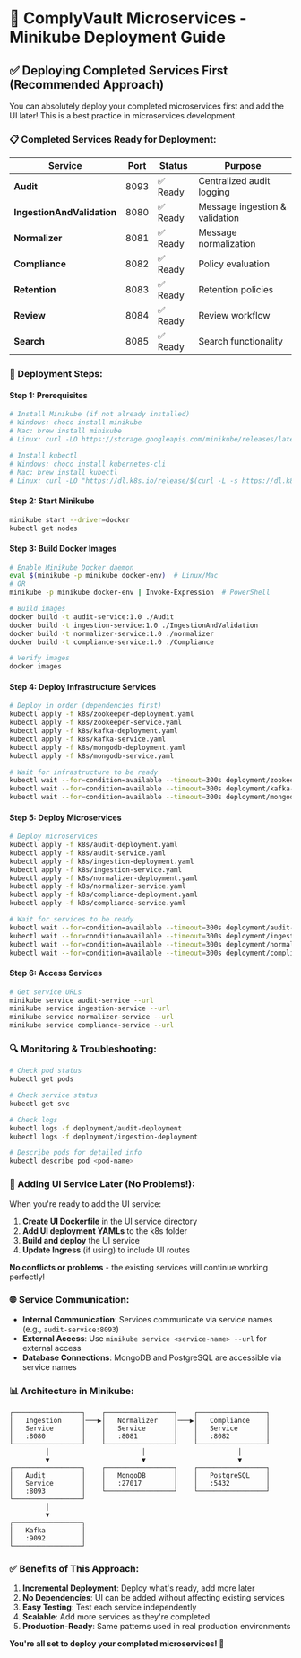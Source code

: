 # 🚀 ComplyVault Microservices - Minikube Deployment Guide

## ✅ **Deploying Completed Services First (Recommended Approach)**

You can absolutely deploy your completed microservices first and add the UI later! This is a best practice in microservices development.

### **📋 Completed Services Ready for Deployment:**

| Service | Port | Status | Purpose |
|---------|------|--------|---------|
| **Audit** | 8093 | ✅ Ready | Centralized audit logging |
| **IngestionAndValidation** | 8080 | ✅ Ready | Message ingestion & validation |
| **Normalizer** | 8081 | ✅ Ready | Message normalization |
| **Compliance** | 8082 | ✅ Ready | Policy evaluation |
| **Retention** | 8083 | ✅ Ready | Retention policies |
| **Review** | 8084 | ✅ Ready | Review workflow |
| **Search** | 8085 | ✅ Ready | Search functionality |

### **🎯 Deployment Steps:**

#### **Step 1: Prerequisites**
```bash
# Install Minikube (if not already installed)
# Windows: choco install minikube
# Mac: brew install minikube
# Linux: curl -LO https://storage.googleapis.com/minikube/releases/latest/minikube-linux-amd64

# Install kubectl
# Windows: choco install kubernetes-cli
# Mac: brew install kubectl
# Linux: curl -LO "https://dl.k8s.io/release/$(curl -L -s https://dl.k8s.io/release/stable.txt)/bin/linux/amd64/kubectl"
```

#### **Step 2: Start Minikube**
```bash
minikube start --driver=docker
kubectl get nodes
```

#### **Step 3: Build Docker Images**
```bash
# Enable Minikube Docker daemon
eval $(minikube -p minikube docker-env)  # Linux/Mac
# OR
minikube -p minikube docker-env | Invoke-Expression  # PowerShell

# Build images
docker build -t audit-service:1.0 ./Audit
docker build -t ingestion-service:1.0 ./IngestionAndValidation
docker build -t normalizer-service:1.0 ./normalizer
docker build -t compliance-service:1.0 ./Compliance

# Verify images
docker images
```

#### **Step 4: Deploy Infrastructure Services**
```bash
# Deploy in order (dependencies first)
kubectl apply -f k8s/zookeeper-deployment.yaml
kubectl apply -f k8s/zookeeper-service.yaml
kubectl apply -f k8s/kafka-deployment.yaml
kubectl apply -f k8s/kafka-service.yaml
kubectl apply -f k8s/mongodb-deployment.yaml
kubectl apply -f k8s/mongodb-service.yaml

# Wait for infrastructure to be ready
kubectl wait --for=condition=available --timeout=300s deployment/zookeeper-deployment
kubectl wait --for=condition=available --timeout=300s deployment/kafka-deployment
kubectl wait --for=condition=available --timeout=300s deployment/mongodb-deployment
```

#### **Step 5: Deploy Microservices**
```bash
# Deploy microservices
kubectl apply -f k8s/audit-deployment.yaml
kubectl apply -f k8s/audit-service.yaml
kubectl apply -f k8s/ingestion-deployment.yaml
kubectl apply -f k8s/ingestion-service.yaml
kubectl apply -f k8s/normalizer-deployment.yaml
kubectl apply -f k8s/normalizer-service.yaml
kubectl apply -f k8s/compliance-deployment.yaml
kubectl apply -f k8s/compliance-service.yaml

# Wait for services to be ready
kubectl wait --for=condition=available --timeout=300s deployment/audit-deployment
kubectl wait --for=condition=available --timeout=300s deployment/ingestion-deployment
kubectl wait --for=condition=available --timeout=300s deployment/normalizer-deployment
kubectl wait --for=condition=available --timeout=300s deployment/compliance-deployment
```

#### **Step 6: Access Services**
```bash
# Get service URLs
minikube service audit-service --url
minikube service ingestion-service --url
minikube service normalizer-service --url
minikube service compliance-service --url
```

### **🔍 Monitoring & Troubleshooting:**

```bash
# Check pod status
kubectl get pods

# Check service status
kubectl get svc

# Check logs
kubectl logs -f deployment/audit-deployment
kubectl logs -f deployment/ingestion-deployment

# Describe pods for detailed info
kubectl describe pod <pod-name>
```

### **🎯 Adding UI Service Later (No Problems!):**

When you're ready to add the UI service:

1. **Create UI Dockerfile** in the UI service directory
2. **Add UI deployment YAMLs** to the k8s folder
3. **Build and deploy** the UI service
4. **Update Ingress** (if using) to include UI routes

**No conflicts or problems** - the existing services will continue working perfectly!

### **🌐 Service Communication:**

- **Internal Communication**: Services communicate via service names (e.g., `audit-service:8093`)
- **External Access**: Use `minikube service <service-name> --url` for external access
- **Database Connections**: MongoDB and PostgreSQL are accessible via service names

### **📊 Architecture in Minikube:**

```
┌─────────────────┐    ┌─────────────────┐    ┌─────────────────┐
│   Ingestion     │───▶│   Normalizer    │───▶│   Compliance    │
│   Service       │    │   Service       │    │   Service       │
│   :8080         │    │   :8081         │    │   :8082         │
└─────────────────┘    └─────────────────┘    └─────────────────┘
         │                       │                       │
         ▼                       ▼                       ▼
┌─────────────────┐    ┌─────────────────┐    ┌─────────────────┐
│   Audit         │    │   MongoDB       │    │   PostgreSQL    │
│   Service       │    │   :27017        │    │   :5432         │
│   :8093         │    └─────────────────┘    └─────────────────┘
└─────────────────┘
         │
         ▼
┌─────────────────┐
│   Kafka         │
│   :9092         │
└─────────────────┘
```

### **✅ Benefits of This Approach:**

1. **Incremental Deployment**: Deploy what's ready, add more later
2. **No Dependencies**: UI can be added without affecting existing services
3. **Easy Testing**: Test each service independently
4. **Scalable**: Add more services as they're completed
5. **Production-Ready**: Same patterns used in real production environments

**You're all set to deploy your completed microservices! 🚀**
